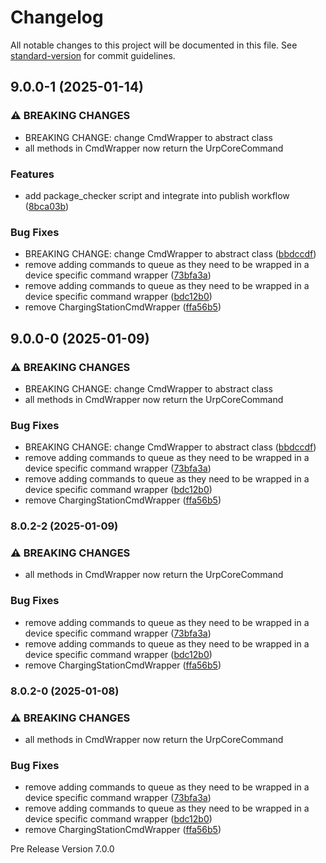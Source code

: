 # Changelog

All notable changes to this project will be documented in this file. See [standard-version](https://github.com/conventional-changelog/standard-version) for commit guidelines.

## 9.0.0-1 (2025-01-14)


### ⚠ BREAKING CHANGES

* BREAKING CHANGE: change CmdWrapper to abstract class
* all methods in CmdWrapper now return the UrpCoreCommand

### Features

* add package_checker script and integrate into publish workflow ([8bca03b](https://dev.azure.com///commit/8bca03b056f6f968e8925f1e457dc2523b414837))


### Bug Fixes

* BREAKING CHANGE: change CmdWrapper to abstract class ([bbdccdf](https://dev.azure.com///commit/bbdccdfd2ea5857fa0683a8d9a00192a2cb05725))
* remove adding commands to queue as they need to be wrapped in a device specific command wrapper ([73bfa3a](https://dev.azure.com///commit/73bfa3ac0aed88b950b553756989d19644891f76))
* remove adding commands to queue as they need to be wrapped in a device specific command wrapper ([bdc12b0](https://dev.azure.com///commit/bdc12b041f825b1dcb304117c46f44bff329dd5f))
* remove ChargingStationCmdWrapper ([ffa56b5](https://dev.azure.com///commit/ffa56b5dc51bf24d80a470002deb2920d17756db))

## 9.0.0-0 (2025-01-09)


### ⚠ BREAKING CHANGES

* BREAKING CHANGE: change CmdWrapper to abstract class
* all methods in CmdWrapper now return the UrpCoreCommand

### Bug Fixes

* BREAKING CHANGE: change CmdWrapper to abstract class ([bbdccdf](https://dev.azure.com///commit/bbdccdfd2ea5857fa0683a8d9a00192a2cb05725))
* remove adding commands to queue as they need to be wrapped in a device specific command wrapper ([73bfa3a](https://dev.azure.com///commit/73bfa3ac0aed88b950b553756989d19644891f76))
* remove adding commands to queue as they need to be wrapped in a device specific command wrapper ([bdc12b0](https://dev.azure.com///commit/bdc12b041f825b1dcb304117c46f44bff329dd5f))
* remove ChargingStationCmdWrapper ([ffa56b5](https://dev.azure.com///commit/ffa56b5dc51bf24d80a470002deb2920d17756db))

### 8.0.2-2 (2025-01-09)


### ⚠ BREAKING CHANGES

* all methods in CmdWrapper now return the UrpCoreCommand

### Bug Fixes

* remove adding commands to queue as they need to be wrapped in a device specific command wrapper ([73bfa3a](https://dev.azure.com///commit/73bfa3ac0aed88b950b553756989d19644891f76))
* remove adding commands to queue as they need to be wrapped in a device specific command wrapper ([bdc12b0](https://dev.azure.com///commit/bdc12b041f825b1dcb304117c46f44bff329dd5f))
* remove ChargingStationCmdWrapper ([ffa56b5](https://dev.azure.com///commit/ffa56b5dc51bf24d80a470002deb2920d17756db))

### 8.0.2-0 (2025-01-08)


### ⚠ BREAKING CHANGES

* all methods in CmdWrapper now return the UrpCoreCommand

### Bug Fixes

* remove adding commands to queue as they need to be wrapped in a device specific command wrapper ([73bfa3a](https://dev.azure.com///commit/73bfa3ac0aed88b950b553756989d19644891f76))
* remove adding commands to queue as they need to be wrapped in a device specific command wrapper ([bdc12b0](https://dev.azure.com///commit/bdc12b041f825b1dcb304117c46f44bff329dd5f))
* remove ChargingStationCmdWrapper ([ffa56b5](https://dev.azure.com///commit/ffa56b5dc51bf24d80a470002deb2920d17756db))

Pre Release Version 7.0.0